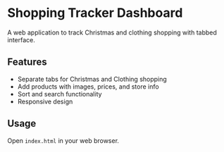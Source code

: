 # Shopping Tracker Dashboard

A web application to track Christmas and clothing shopping with tabbed interface.

## Features
- Separate tabs for Christmas and Clothing shopping
- Add products with images, prices, and store info
- Sort and search functionality
- Responsive design

## Usage
Open `index.html` in your web browser.

